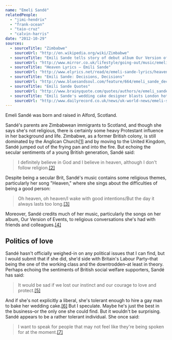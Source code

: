 ```yaml
---
name: "Emeli Sandé"
relatedPeople:
  - "jimi-hendrix"
  - "frank-ocean"
  - "taio-cruz"
  - "calvin-harris"
date: "2012-10-29"
sources:
  - sourceTitle: "Zimbabwe"
    sourceUrl: "http://en.wikipedia.org/wiki/Zimbabwe"
  - sourceTitle: "Emili Sande tells story of debut album Our Version of Events"
    sourceUrl: "http://www.mirror.co.uk/lifestyle/going-out/music/emeli-sande-tells-story-of-debut-678264"
  - sourceTitle: "Heaven Lyrics – Emili Sande"
    sourceUrl: "http://www.elyrics.net/read/e/emeli-sande-lyrics/heaven-lyrics.html"
  - sourceTitle: "Emili Sande: Decisions, Decisions"
    sourceUrl: "http://www.bluesandsoul.com/feature/664/emeli_sande_decisions_decisions/"
  - sourceTitle: "Emili Sande Quotes"
    sourceUrl: "http://www.brainyquote.com/quotes/authors/e/emeli_sande.html"
  - sourceTitle: "Emili Sande's wedding cake designer blasts London hotel over alleged groping incident in bedroom"
    sourceUrl: "http://www.dailyrecord.co.uk/news/uk-world-news/emeli-sandes-wedding-cake-designer-1364520"
---
```


Emeli Sandé was born and raised in Alford, Scotland.

Sandé's parents are Zimbabwean immigrants to Scotland, and though she says she's not religious, there is certainly some heavy Protestant influence in her background and life. Zimbabwe, as a former British colony, is still dominated by the Anglican Church<a class="source-citation" href="#http://en.wikipedia.org/wiki/Zimbabwe" title="Zimbabwe">[1]</a> and by moving to the United Kingdom, Sandé jumped out of the frying pan and into the fire. But echoing the secular sentiments of a young British generation, Sandé said:

>I definitely believe in God and I believe in heaven, although I don't follow religion.<a class="source-citation" href="#http://www.mirror.co.uk/lifestyle/going-out/music/emeli-sande-tells-story-of-debut-678264" title="Emili Sande tells story of debut album Our Version of Events">[2]</a>

Despite being a secular Brit, Sandé's music contains some religious themes, particularly her song "Heaven," where she sings about the difficulties of being a good person:

>Oh heaven, oh heaven/I wake with good intentions/But the day it always lasts too long.<a class="source-citation" href="#http://www.elyrics.net/read/e/emeli-sande-lyrics/heaven-lyrics.html" title="Heaven Lyrics – Emili Sande">[3]</a>

Moreover, Sandé credits much of her music, particularly the songs on her album, Our Version of Events, to religious conversations she's had with friends and colleagues.<a class="source-citation" href="#http://www.bluesandsoul.com/feature/664/emeli_sande_decisions_decisions/" title="Emili Sande: Decisions, Decisions">[4]</a>

## Politics of love

Sandé hasn't officially weighed-in on any political issues that I can find, but I would submit that if she did, she'd side with Britain's Labour Party–that being the one of the working class and the downtrodden–at least in theory. Perhaps echoing the sentiments of British social welfare supporters, Sandé has said:

>It would be sad if we lost our instinct and our courage to love and protect.<a class="source-citation" href="#http://www.brainyquote.com/quotes/authors/e/emeli_sande.html" title="Emili Sande Quotes">[5]</a>

And if she's not explicitly a liberal, she's tolerant enough to hire a gay man to bake her wedding cake.<a class="source-citation" href="#http://www.dailyrecord.co.uk/news/uk-world-news/emeli-sandes-wedding-cake-designer-1364520" title="Emili Sande&apos;s wedding cake designer blasts London hotel over alleged groping incident in bedroom">[6]</a> But I speculate. Maybe he's just the best in the business–or the only one she could find. But it wouldn't be surprising. Sandé appears to be a rather tolerant individual. She once said:

>I want to speak for people that may not feel like they're being spoken for at the moment.<a class="source-citation" href="#http://www.brainyquote.com/quotes/authors/e/emeli_sande.html" title="Emili Sande Quotes">[7]</a>